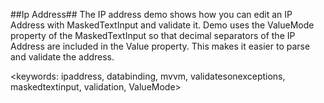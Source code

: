 ##Ip Address##
The IP address demo shows how you can edit an IP Address with MaskedTextInput and validate it.
Demo uses the ValueMode property of the MaskedTextInput so that decimal separators of the IP Address are included in the Value property.
This makes it easier to parse and validate the address.

<keywords: ipaddress, databinding, mvvm, validatesonexceptions, maskedtextinput, validation, ValueMode>